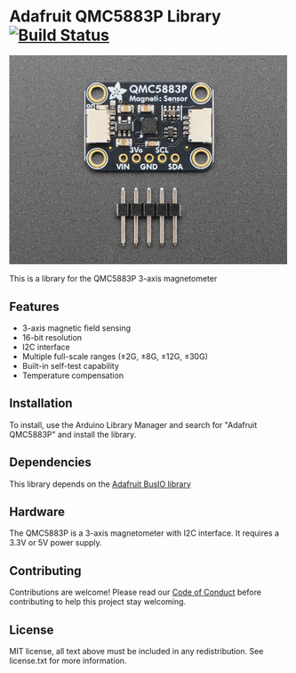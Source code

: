 # Adafruit QMC5883P Library [![Build Status](https://github.com/adafruit/Adafruit_QMC5883P/workflows/Arduino%20Library%20CI/badge.svg)](https://github.com/adafruit/Adafruit_QMC5883P/actions)

<a href="https://www.adafruit.com/product/6388"><img src="assets/board.jpg?raw=true" width="500px"><br/></a>

This is a library for the QMC5883P 3-axis magnetometer

## Features

- 3-axis magnetic field sensing
- 16-bit resolution
- I2C interface
- Multiple full-scale ranges (±2G, ±8G, ±12G, ±30G)
- Built-in self-test capability
- Temperature compensation

## Installation

To install, use the Arduino Library Manager and search for "Adafruit QMC5883P" and install the library.

## Dependencies

This library depends on the [Adafruit BusIO library](https://github.com/adafruit/Adafruit_BusIO)

## Hardware

The QMC5883P is a 3-axis magnetometer with I2C interface. It requires a 3.3V or 5V power supply.

## Contributing

Contributions are welcome! Please read our [Code of Conduct](https://github.com/adafruit/Adafruit_QMC5883P/blob/master/CODE_OF_CONDUCT.md) before contributing to help this project stay welcoming.

## License

MIT license, all text above must be included in any redistribution. See license.txt for more information.
